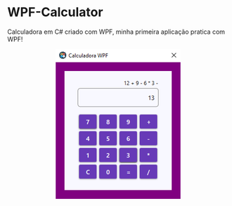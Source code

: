 # WPF-Calculator
Calculadora em C# criado com WPF, minha primeira aplicação pratica com WPF!

<p align="center">
  <img src="WPF-Calculator/Assets/print.png"/>
</p>
